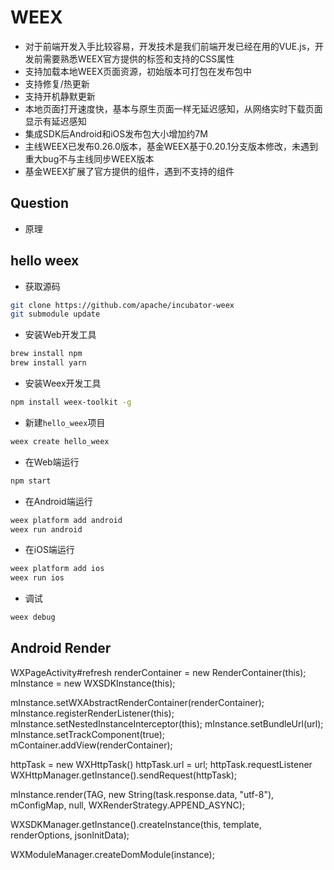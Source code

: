# WEEX

- 对于前端开发入手比较容易，开发技术是我们前端开发已经在用的VUE.js，开发前需要熟悉WEEX官方提供的标签和支持的CSS属性
- 支持加载本地WEEX页面资源，初始版本可打包在发布包中
- 支持修复/热更新
- 支持开机静默更新
- 本地页面打开速度快，基本与原生页面一样无延迟感知，从网络实时下载页面显示有延迟感知
- 集成SDK后Android和iOS发布包大小增加约7M
- 主线WEEX已发布0.26.0版本，基金WEEX基于0.20.1分支版本修改，未遇到重大bug不与主线同步WEEX版本
- 基金WEEX扩展了官方提供的组件，遇到不支持的组件


## Question
- 原理


## hello weex
- 获取源码
```bash
git clone https://github.com/apache/incubator-weex
git submodule update
```
- 安装Web开发工具
```bash
brew install npm
brew install yarn
```
- 安装Weex开发工具
```bash
npm install weex-toolkit -g
```
- 新建`hello_weex`项目
```bash
weex create hello_weex
```
- 在Web端运行
```bash
npm start
```
- 在Android端运行
```bash
weex platform add android
weex run android
```
- 在iOS端运行
```bash
weex platform add ios
weex run ios
```
- 调试
```bash
weex debug
```


## Android Render
WXPageActivity#refresh
renderContainer = new RenderContainer(this);
mInstance = new WXSDKInstance(this);

mInstance.setWXAbstractRenderContainer(renderContainer);
mInstance.registerRenderListener(this);
mInstance.setNestedInstanceInterceptor(this);
mInstance.setBundleUrl(url);
mInstance.setTrackComponent(true);
mContainer.addView(renderContainer);

httpTask = new WXHttpTask()
httpTask.url = url;
httpTask.requestListener
WXHttpManager.getInstance().sendRequest(httpTask);

mInstance.render(TAG, new String(task.response.data, "utf-8"), mConfigMap, null, WXRenderStrategy.APPEND_ASYNC);

WXSDKManager.getInstance().createInstance(this, template, renderOptions, jsonInitData);

WXModuleManager.createDomModule(instance);



































